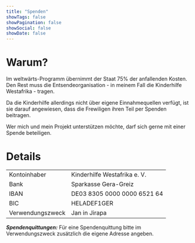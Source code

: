 ```yaml
---
title: "Spenden"
showTags: false
showPagination: false
showSocial: false
showDate: false
---
```


# Warum?

Im weltwärts-Programm übernimmt der Staat 75% der anfallenden Kosten. Den Rest muss die Entsendeorganisation - in meinem Fall die Kinderhilfe Westafrika - tragen.

Da die Kinderhilfe allerdings nicht über eigene Einnahmequellen verfügt, ist sie darauf angewiesen, dass die Frewiligen ihren Teil per Spenden beitragen.

Wer mich und mein Projekt unterstützen möchte, darf sich gerne mit einer Spende beteiligen.

# Details

|                  |                              |
| ---------------- | ---------------------------- |
| Kontoinhaber     | Kinderhilfe Westafrika e. V. |
| Bank             | Sparkasse Gera-Greiz         |
| IBAN             | DE03 8305 0000 0000 6521 64  |
| BIC              | HELADEF1GER                  |
| Verwendungszweck | Jan in Jirapa                |

_**Spendenquittungen:**_ Für eine Spendenquittung bitte im Verwendungszweck zusätzlich die eigene Adresse angeben.
